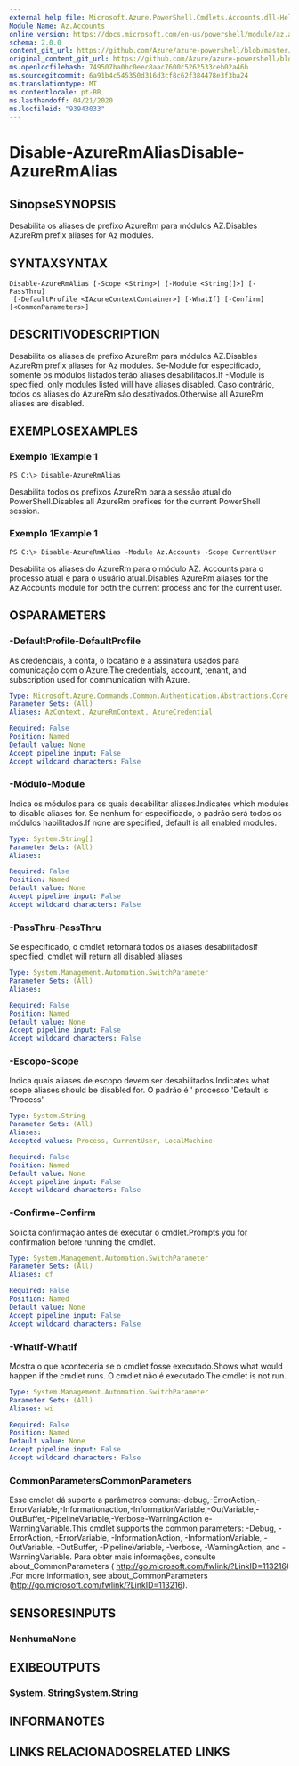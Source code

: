 ```yaml
---
external help file: Microsoft.Azure.PowerShell.Cmdlets.Accounts.dll-Help.xml
Module Name: Az.Accounts
online version: https://docs.microsoft.com/en-us/powershell/module/az.accounts/disable-azurermalias
schema: 2.0.0
content_git_url: https://github.com/Azure/azure-powershell/blob/master/src/Accounts/Accounts/help/Disable-AzureRmAlias.md
original_content_git_url: https://github.com/Azure/azure-powershell/blob/master/src/Accounts/Accounts/help/Disable-AzureRmAlias.md
ms.openlocfilehash: 749507ba0bc0eec8aac7600c5262533ceb02a46b
ms.sourcegitcommit: 6a91b4c545350d316d3cf8c62f384478e3f3ba24
ms.translationtype: MT
ms.contentlocale: pt-BR
ms.lasthandoff: 04/21/2020
ms.locfileid: "93943033"
---
```

# <span data-ttu-id="53709-101">Disable-AzureRmAlias</span><span class="sxs-lookup"><span data-stu-id="53709-101">Disable-AzureRmAlias</span></span>

## <span data-ttu-id="53709-102">Sinopse</span><span class="sxs-lookup"><span data-stu-id="53709-102">SYNOPSIS</span></span>
<span data-ttu-id="53709-103">Desabilita os aliases de prefixo AzureRm para módulos AZ.</span><span class="sxs-lookup"><span data-stu-id="53709-103">Disables AzureRm prefix aliases for Az modules.</span></span>

## <span data-ttu-id="53709-104">SYNTAX</span><span class="sxs-lookup"><span data-stu-id="53709-104">SYNTAX</span></span>

```
Disable-AzureRmAlias [-Scope <String>] [-Module <String[]>] [-PassThru]
 [-DefaultProfile <IAzureContextContainer>] [-WhatIf] [-Confirm] [<CommonParameters>]
```

## <span data-ttu-id="53709-105">DESCRITIVO</span><span class="sxs-lookup"><span data-stu-id="53709-105">DESCRIPTION</span></span>
<span data-ttu-id="53709-106">Desabilita os aliases de prefixo AzureRm para módulos AZ.</span><span class="sxs-lookup"><span data-stu-id="53709-106">Disables AzureRm prefix aliases for Az modules.</span></span> <span data-ttu-id="53709-107">Se-Module for especificado, somente os módulos listados terão aliases desabilitados.</span><span class="sxs-lookup"><span data-stu-id="53709-107">If -Module is specified, only modules listed will have aliases disabled.</span></span> <span data-ttu-id="53709-108">Caso contrário, todos os aliases do AzureRm são desativados.</span><span class="sxs-lookup"><span data-stu-id="53709-108">Otherwise all AzureRm aliases are disabled.</span></span>

## <span data-ttu-id="53709-109">EXEMPLOS</span><span class="sxs-lookup"><span data-stu-id="53709-109">EXAMPLES</span></span>

### <span data-ttu-id="53709-110">Exemplo 1</span><span class="sxs-lookup"><span data-stu-id="53709-110">Example 1</span></span>
```
PS C:\> Disable-AzureRmAlias
```

<span data-ttu-id="53709-111">Desabilita todos os prefixos AzureRm para a sessão atual do PowerShell.</span><span class="sxs-lookup"><span data-stu-id="53709-111">Disables all AzureRm prefixes for the current PowerShell session.</span></span>

### <span data-ttu-id="53709-112">Exemplo 1</span><span class="sxs-lookup"><span data-stu-id="53709-112">Example 1</span></span>
```
PS C:\> Disable-AzureRmAlias -Module Az.Accounts -Scope CurrentUser
```

<span data-ttu-id="53709-113">Desabilita os aliases do AzureRm para o módulo AZ. Accounts para o processo atual e para o usuário atual.</span><span class="sxs-lookup"><span data-stu-id="53709-113">Disables AzureRm aliases for the Az.Accounts module for both the current process and for the current user.</span></span>

## <span data-ttu-id="53709-114">OS</span><span class="sxs-lookup"><span data-stu-id="53709-114">PARAMETERS</span></span>

### <span data-ttu-id="53709-115">-DefaultProfile</span><span class="sxs-lookup"><span data-stu-id="53709-115">-DefaultProfile</span></span>
<span data-ttu-id="53709-116">As credenciais, a conta, o locatário e a assinatura usados para comunicação com o Azure.</span><span class="sxs-lookup"><span data-stu-id="53709-116">The credentials, account, tenant, and subscription used for communication with Azure.</span></span>

```yaml
Type: Microsoft.Azure.Commands.Common.Authentication.Abstractions.Core.IAzureContextContainer
Parameter Sets: (All)
Aliases: AzContext, AzureRmContext, AzureCredential

Required: False
Position: Named
Default value: None
Accept pipeline input: False
Accept wildcard characters: False
```

### <span data-ttu-id="53709-117">-Módulo</span><span class="sxs-lookup"><span data-stu-id="53709-117">-Module</span></span>
<span data-ttu-id="53709-118">Indica os módulos para os quais desabilitar aliases.</span><span class="sxs-lookup"><span data-stu-id="53709-118">Indicates which modules to disable aliases for.</span></span>
<span data-ttu-id="53709-119">Se nenhum for especificado, o padrão será todos os módulos habilitados.</span><span class="sxs-lookup"><span data-stu-id="53709-119">If none are specified, default is all enabled modules.</span></span>

```yaml
Type: System.String[]
Parameter Sets: (All)
Aliases:

Required: False
Position: Named
Default value: None
Accept pipeline input: False
Accept wildcard characters: False
```

### <span data-ttu-id="53709-120">-PassThru</span><span class="sxs-lookup"><span data-stu-id="53709-120">-PassThru</span></span>
<span data-ttu-id="53709-121">Se especificado, o cmdlet retornará todos os aliases desabilitados</span><span class="sxs-lookup"><span data-stu-id="53709-121">If specified, cmdlet will return all disabled aliases</span></span>

```yaml
Type: System.Management.Automation.SwitchParameter
Parameter Sets: (All)
Aliases:

Required: False
Position: Named
Default value: None
Accept pipeline input: False
Accept wildcard characters: False
```

### <span data-ttu-id="53709-122">-Escopo</span><span class="sxs-lookup"><span data-stu-id="53709-122">-Scope</span></span>
<span data-ttu-id="53709-123">Indica quais aliases de escopo devem ser desabilitados.</span><span class="sxs-lookup"><span data-stu-id="53709-123">Indicates what scope aliases should be disabled for.</span></span> <span data-ttu-id="53709-124">O padrão é ' processo '</span><span class="sxs-lookup"><span data-stu-id="53709-124">Default is 'Process'</span></span>

```yaml
Type: System.String
Parameter Sets: (All)
Aliases:
Accepted values: Process, CurrentUser, LocalMachine

Required: False
Position: Named
Default value: None
Accept pipeline input: False
Accept wildcard characters: False
```

### <span data-ttu-id="53709-125">-Confirme</span><span class="sxs-lookup"><span data-stu-id="53709-125">-Confirm</span></span>
<span data-ttu-id="53709-126">Solicita confirmação antes de executar o cmdlet.</span><span class="sxs-lookup"><span data-stu-id="53709-126">Prompts you for confirmation before running the cmdlet.</span></span>

```yaml
Type: System.Management.Automation.SwitchParameter
Parameter Sets: (All)
Aliases: cf

Required: False
Position: Named
Default value: None
Accept pipeline input: False
Accept wildcard characters: False
```

### <span data-ttu-id="53709-127">-WhatIf</span><span class="sxs-lookup"><span data-stu-id="53709-127">-WhatIf</span></span>
<span data-ttu-id="53709-128">Mostra o que aconteceria se o cmdlet fosse executado.</span><span class="sxs-lookup"><span data-stu-id="53709-128">Shows what would happen if the cmdlet runs.</span></span>
<span data-ttu-id="53709-129">O cmdlet não é executado.</span><span class="sxs-lookup"><span data-stu-id="53709-129">The cmdlet is not run.</span></span>

```yaml
Type: System.Management.Automation.SwitchParameter
Parameter Sets: (All)
Aliases: wi

Required: False
Position: Named
Default value: None
Accept pipeline input: False
Accept wildcard characters: False
```

### <span data-ttu-id="53709-130">CommonParameters</span><span class="sxs-lookup"><span data-stu-id="53709-130">CommonParameters</span></span>
<span data-ttu-id="53709-131">Esse cmdlet dá suporte a parâmetros comuns:-debug,-ErrorAction,-ErrorVariable,-Informationaction,-InformationVariable,-OutVariable,-OutBuffer,-PipelineVariable,-Verbose-WarningAction e-WarningVariable.</span><span class="sxs-lookup"><span data-stu-id="53709-131">This cmdlet supports the common parameters: -Debug, -ErrorAction, -ErrorVariable, -InformationAction, -InformationVariable, -OutVariable, -OutBuffer, -PipelineVariable, -Verbose, -WarningAction, and -WarningVariable.</span></span> <span data-ttu-id="53709-132">Para obter mais informações, consulte about_CommonParameters ( http://go.microsoft.com/fwlink/?LinkID=113216) .</span><span class="sxs-lookup"><span data-stu-id="53709-132">For more information, see about_CommonParameters (http://go.microsoft.com/fwlink/?LinkID=113216).</span></span>

## <span data-ttu-id="53709-133">SENSORES</span><span class="sxs-lookup"><span data-stu-id="53709-133">INPUTS</span></span>

### <span data-ttu-id="53709-134">Nenhuma</span><span class="sxs-lookup"><span data-stu-id="53709-134">None</span></span>

## <span data-ttu-id="53709-135">EXIBE</span><span class="sxs-lookup"><span data-stu-id="53709-135">OUTPUTS</span></span>

### <span data-ttu-id="53709-136">System. String</span><span class="sxs-lookup"><span data-stu-id="53709-136">System.String</span></span>

## <span data-ttu-id="53709-137">INFORMA</span><span class="sxs-lookup"><span data-stu-id="53709-137">NOTES</span></span>

## <span data-ttu-id="53709-138">LINKS RELACIONADOS</span><span class="sxs-lookup"><span data-stu-id="53709-138">RELATED LINKS</span></span>
